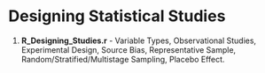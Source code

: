 # Designing Statistical Studies
1.  **R_Designing_Studies.r** - Variable Types, Observational Studies, Experimental Design, Source Bias, Representative Sample, Random/Stratified/Multistage Sampling, Placebo Effect.  
